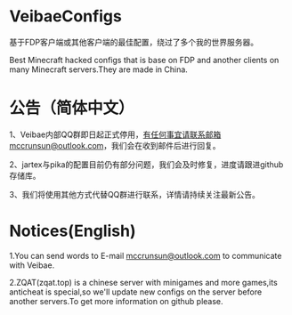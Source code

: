 # VeibaeConfigs
基于FDP客户端或其他客户端的最佳配置，绕过了多个我的世界服务器。

Best Minecraft hacked configs that is base on FDP and another clients on many Minecraft servers.They are made in China.

# 公告（简体中文）

1、Veibae内部QQ群即日起正式停用，有任何事宜请联系邮箱mccrunsun@outlook.com，我们会在收到邮件后进行回复。

2、jartex与pika的配置目前仍有部分问题，我们会及时修复，进度请跟进github存储库。

3、我们将使用其他方式代替QQ群进行联系，详情请持续关注最新公告。

# Notices(English)

1.You can send words to E-mail mccrunsun@outlook.com to communicate with Veibae.

2.ZQAT(zqat.top) is a chinese server with minigames and more games,its anticheat is special,so we'll update new configs on the server before another servers.To get more information on github please.
